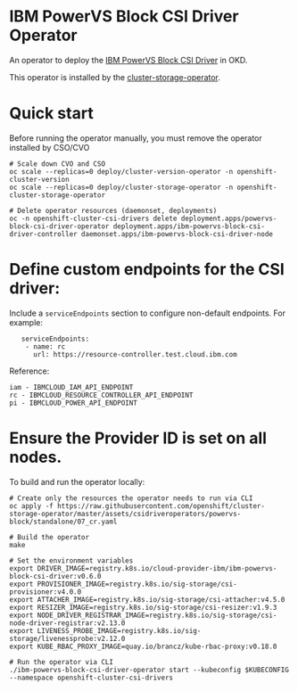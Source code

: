 # IBM PowerVS Block CSI Driver Operator

An operator to deploy the [IBM PowerVS Block CSI Driver](https://github.com/openshift/ibm-powervs-block-csi-driver) in OKD.

This operator is installed by the [cluster-storage-operator](https://github.com/openshift/cluster-storage-operator).

# Quick start

Before running the operator manually, you must remove the operator installed by CSO/CVO

```shell
# Scale down CVO and CSO
oc scale --replicas=0 deploy/cluster-version-operator -n openshift-cluster-version
oc scale --replicas=0 deploy/cluster-storage-operator -n openshift-cluster-storage-operator

# Delete operator resources (daemonset, deployments)
oc -n openshift-cluster-csi-drivers delete deployment.apps/powervs-block-csi-driver-operator deployment.apps/ibm-powervs-block-csi-driver-controller daemonset.apps/ibm-powervs-block-csi-driver-node
```

# Define custom endpoints for the CSI driver:
Include a `serviceEndpoints` section to configure non-default endpoints. For example:
```shell
   serviceEndpoints:
    - name: rc
      url: https://resource-controller.test.cloud.ibm.com
```
Reference:
```shell
iam - IBMCLOUD_IAM_API_ENDPOINT
rc - IBMCLOUD_RESOURCE_CONTROLLER_API_ENDPOINT
pi - IBMCLOUD_POWER_API_ENDPOINT

```




# Ensure the Provider ID is set on all nodes.

To build and run the operator locally:

```shell
# Create only the resources the operator needs to run via CLI
oc apply -f https://raw.githubusercontent.com/openshift/cluster-storage-operator/master/assets/csidriveroperators/powervs-block/standalone/07_cr.yaml

# Build the operator
make

# Set the environment variables
export DRIVER_IMAGE=registry.k8s.io/cloud-provider-ibm/ibm-powervs-block-csi-driver:v0.6.0
export PROVISIONER_IMAGE=registry.k8s.io/sig-storage/csi-provisioner:v4.0.0
export ATTACHER_IMAGE=registry.k8s.io/sig-storage/csi-attacher:v4.5.0
export RESIZER_IMAGE=registry.k8s.io/sig-storage/csi-resizer:v1.9.3
export NODE_DRIVER_REGISTRAR_IMAGE=registry.k8s.io/sig-storage/csi-node-driver-registrar:v2.13.0
export LIVENESS_PROBE_IMAGE=registry.k8s.io/sig-storage/livenessprobe:v2.12.0
export KUBE_RBAC_PROXY_IMAGE=quay.io/brancz/kube-rbac-proxy:v0.18.0

# Run the operator via CLI
./ibm-powervs-block-csi-driver-operator start --kubeconfig $KUBECONFIG --namespace openshift-cluster-csi-drivers
```